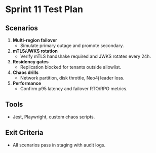 # Sprint 11 Test Plan

## Scenarios
1. **Multi-region failover**
   - Simulate primary outage and promote secondary.
2. **mTLS/JWKS rotation**
   - Verify mTLS handshake required and JWKS rotates every 24h.
3. **Residency gates**
   - Replication blocked for tenants outside allowlist.
4. **Chaos drills**
   - Network partition, disk throttle, Neo4j leader loss.
5. **Performance**
   - Confirm p95 latency and failover RTO/RPO metrics.

## Tools
- Jest, Playwright, custom chaos scripts.

## Exit Criteria
- All scenarios pass in staging with audit logs.
